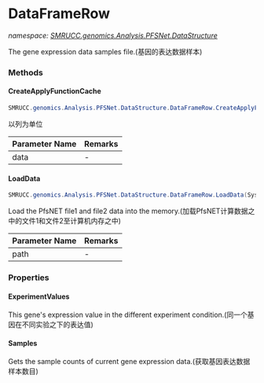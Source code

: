 ﻿# DataFrameRow
_namespace: [SMRUCC.genomics.Analysis.PFSNet.DataStructure](./index.md)_

The gene expression data samples file.(基因的表达数据样本)



### Methods

#### CreateApplyFunctionCache
```csharp
SMRUCC.genomics.Analysis.PFSNet.DataStructure.DataFrameRow.CreateApplyFunctionCache(SMRUCC.genomics.Analysis.PFSNet.DataStructure.DataFrameRow[])
```
以列为单位

|Parameter Name|Remarks|
|--------------|-------|
|data|-|


#### LoadData
```csharp
SMRUCC.genomics.Analysis.PFSNet.DataStructure.DataFrameRow.LoadData(System.String)
```
Load the PfsNET file1 and file2 data into the memory.(加载PfsNET计算数据之中的文件1和文件2至计算机内存之中)

|Parameter Name|Remarks|
|--------------|-------|
|path|-|



### Properties

#### ExperimentValues
This gene's expression value in the different experiment condition.(同一个基因在不同实验之下的表达值)
#### Samples
Gets the sample counts of current gene expression data.(获取基因表达数据样本数目)
